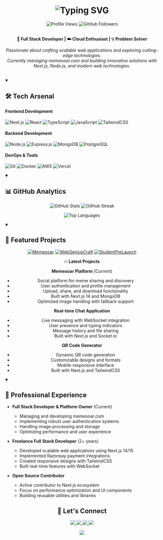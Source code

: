 <h1 align="center">
  <img src="https://readme-typing-svg.herokuapp.com?font=Fira+Code&weight=500&size=40&pause=1000&color=6C63FF&center=true&vCenter=true&random=false&width=600&height=100&lines=Hi+%F0%9F%91%8B+I'm+Aman;Full+Stack+Developer;Open+Source+Enthusiast" alt="Typing SVG" />
</h1>

<div align="center">
  <img src="https://komarev.com/ghpvc/?username=theamanone&label=Profile%20views&color=6C63FF&style=flat" alt="Profile Views" />
  <img src="https://img.shields.io/github/followers/theamanone?label=Followers&style=social" alt="GitHub Followers" />
</div>

<br/>

<p align="center">
  <b>🚀 Full Stack Developer | ☁️ Cloud Enthusiast | 💡 Problem Solver</b>
</p>

<p align="center">
  <em>
    Passionate about crafting scalable web applications and exploring cutting-edge technologies. <br/>
    Currently managing memesoar.com and building innovative solutions with Next.js, Node.js, and modern web technologies.
  </em>
</p>

<br/>

<details open>
<summary><h2>🛠️ Tech Arsenal</h2></summary>

#### Frontend Development
![Next.js](https://img.shields.io/badge/Next.js-000?style=for-the-badge&logo=next.js&logoColor=white)
![React](https://img.shields.io/badge/React-61DAFB?style=for-the-badge&logo=react&logoColor=black)
![TypeScript](https://img.shields.io/badge/TypeScript-3178C6?style=for-the-badge&logo=typescript&logoColor=white)
![JavaScript](https://img.shields.io/badge/JavaScript-F7DF1E?style=for-the-badge&logo=javascript&logoColor=black)
![TailwindCSS](https://img.shields.io/badge/TailwindCSS-06B6D4?style=for-the-badge&logo=tailwindcss&logoColor=white)

#### Backend Development
![Node.js](https://img.shields.io/badge/Node.js-339933?style=for-the-badge&logo=nodedotjs&logoColor=white)
![Express.js](https://img.shields.io/badge/Express.js-000000?style=for-the-badge&logo=express&logoColor=white)
![MongoDB](https://img.shields.io/badge/MongoDB-47A248?style=for-the-badge&logo=mongodb&logoColor=white)
![PostgreSQL](https://img.shields.io/badge/PostgreSQL-4169E1?style=for-the-badge&logo=postgresql&logoColor=white)

#### DevOps & Tools
![Git](https://img.shields.io/badge/Git-F05032?style=for-the-badge&logo=git&logoColor=white)
![Docker](https://img.shields.io/badge/Docker-2496ED?style=for-the-badge&logo=docker&logoColor=white)
![AWS](https://img.shields.io/badge/AWS-232F3E?style=for-the-badge&logo=amazon-aws&logoColor=white)
![Vercel](https://img.shields.io/badge/Vercel-000000?style=for-the-badge&logo=vercel&logoColor=white)
</details>

<details open>
<summary><h2>📊 GitHub Analytics</h2></summary>
<p align="center">
  <img src="https://github-readme-stats.vercel.app/api?username=theamanone&show_icons=true&theme=tokyonight" alt="GitHub Stats" />
  <img src="https://github-readme-streak-stats.herokuapp.com/?user=theamanone&theme=tokyonight" alt="GitHub Streak" />
</p>

<p align="center">
  <img src="https://github-readme-stats.vercel.app/api/top-langs/?username=theamanone&layout=compact&theme=tokyonight" alt="Top Languages" />
</p>
</details>

<details open>
<summary><h2>🎯 Featured Projects</h2></summary>

<div align="center">

[![Memesoar](https://github-readme-stats.vercel.app/api/pin/?username=theamanone&repo=memesoar&theme=tokyonight)](https://memesoar.com)
[![WebGeniusCraft](https://github-readme-stats.vercel.app/api/pin/?username=theamanone&repo=WebGeniusCraft&theme=tokyonight)](https://webgeniuscraft.netlify.app/)
[![StudentPreLaunch](https://github-readme-stats.vercel.app/api/pin/?username=theamanone&repo=StudentPreLaunch&theme=tokyonight)](https://studen-pre-launch.netlify.app/)

🔥 **Latest Projects**

**Memesoar Platform** (Current)
- Social platform for meme sharing and discovery
- User authentication and profile management
- Upload, share, and download functionality
- Built with Next.js 14 and MongoDB
- Optimized image handling with fallback support

**Real-time Chat Application**
- Live messaging with WebSocket integration
- User presence and typing indicators
- Message history and file sharing
- Built with Next.js and Socket.io

**QR Code Generator**
- Dynamic QR code generation
- Customizable designs and formats
- Mobile-responsive interface
- Built with Next.js and TailwindCSS

</div>
</details>

<details open>
<summary><h2>🌟 Professional Experience</h2></summary>

- **Full Stack Developer & Platform Owner** (Current)
  - Managing and developing memesoar.com
  - Implementing robust user authentication systems
  - Handling image processing and storage
  - Optimizing performance and user experience
  
- **Freelance Full Stack Developer** (2+ years)
  - Developed scalable web applications using Next.js 14/15
  - Implemented Razorpay payment integrations
  - Created responsive designs with TailwindCSS
  - Built real-time features with WebSocket
  
- **Open Source Contributor**
  - Active contributor to Next.js ecosystem
  - Focus on performance optimization and UI components
  - Building reusable utilities and libraries
</details>

<h2 align="center">🤝 Let's Connect</h2>

<p align="center">
  <a href="https://www.linkedin.com/in/aman-kirmara-15692224b/">
    <img src="https://img.shields.io/badge/-LinkedIn-0077B5?style=for-the-badge&logo=linkedin&logoColor=white"/>
  </a>
  <a href="https://github.com/theamanone">
    <img src="https://img.shields.io/badge/-GitHub-181717?style=for-the-badge&logo=github&logoColor=white"/>
  </a>
  <a href="https://instagram.com/iaman_09_">
    <img src="https://img.shields.io/badge/-Instagram-E4405F?style=for-the-badge&logo=instagram&logoColor=white"/>
  </a>
  <a href="https://x.com/theamanone">
    <img src="https://img.shields.io/badge/-Twitter-1DA1F2?style=for-the-badge&logo=twitter&logoColor=white"/>
  </a>
</p>

<div align="center">
  <img src="https://capsule-render.vercel.app/api?type=waving&color=gradient&height=100&section=footer" />
</div>
